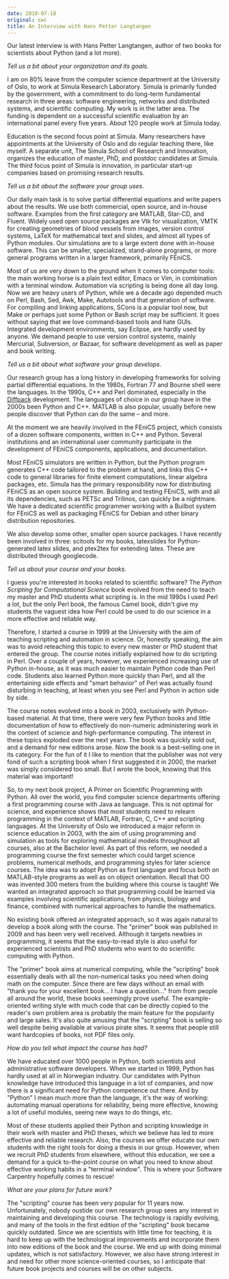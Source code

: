 ```yaml
---
date: 2010-07-18
original: swc
title: An Interview with Hans Petter Langtangen
---
```

<p>Our latest interview is with Hans Petter Langtangen, author of two books for scientists about Python (and a lot more).</p>
<p><em>Tell us a bit about your organization and its goals.</em></p>
<p>I am on 80% leave from the computer science department at the University of Oslo, to work at Simula Research Laboratory. Simula is primarily funded by the government, with a commitment to do long-term fundamental research in three areas: software engineering, networks and distributed systems, and scientific computing. My work is in the latter area. The funding is dependent on a successful scientific evaluation by an international panel every five years.  About 120 people work at Simula today.</p>
<p>Education is the second focus point at Simula. Many researchers have appointments at the University of Oslo and do regular teaching there, like myself. A separate unit, The Simula School of Research and Innovation, organizes the education of master, PhD, and postdoc candidates at Simula. The third focus point of Simula is innovation, in particular start-up companies based on promising research results.</p>
<p><em>Tell us a bit about the software your group uses.</em></p>
<p>Our daily main task is to solve partial differential equations and write papers about the results. We use both commercial, open source, and in-house software.  Examples from the first category are MATLAB, Star-CD, and Fluent. Widely used open source packages are Vtk for visualization, VMTK for creating geometries of blood vessels from images, version control systems, LaTeX for mathematical text and slides, and almost all types of Python modules.  Our simulations are to a large extent done with in-house software. This can be smaller, specialized, stand-alone programs, or more general programs written in a larger framework, primarily FEniCS.</p>
<p>Most of us are very down to the ground when it comes to computer tools: the main working horse is a plain text editor, Emacs or Vim, in combination with a terminal window. Automation via scripting is being done all day long. Now we are heavy users of Python, while we a decade ago depended much on Perl, Bash, Sed, Awk, Make, Autotools and that generation of software. For compiling and linking applications, SCons is a popular tool now, but Make or perhaps just some Python or Bash script may be sufficient.  It goes without saying that we love command-based tools and hate GUIs. Integrated development environments, say Eclipse, are hardly used by anyone. We demand people to use version control systems, mainly Mercurial, Subversion, or Bazaar, for software development as well as paper and book writing.</p>
<p><em>Tell us a bit about what software your group develops.</em></p>
<p>Our research group has a long history in developing frameworks for solving partial differential equations. In the 1980s, Fortran 77 and Bourne shell were the languages. In the 1990s, C++ and Perl dominated, especially in the <a href="http://diffpack.com">Diffpack</a> development.  The languages of choice in our group have in the 2000s been Python and C++. MATLAB is also popular, usually before new people discover that Python can do the same – and more.</p>
<p>At the moment we are heavily involved in the FEniCS project, which consists of a dozen software components, written in C++ and Python. Several institutions and an international user community participate in the development of FEniCS components, applications, and documentation.</p>
<p>Most FEniCS simulators are written in Python, but the Python program generates C++ code tailored to the problem at hand, and links this C++ code to general libraries for finite element computations, linear algebra packages, etc. Simula has the primary responsibility now for distributing FEniCS as an open source system. Building and testing FEniCS, with and all its dependencies, such as PETSc and Trilinos, can quickly be a nightmare.  We have a dedicated scientific programmer working with a Builbot system for FEniCS as well as packaging FEniCS for Debian and other binary distribution repositories.</p>
<p>We also develop some other, smaller open source packages.  I have recently been involved in three: scitools for my books, latexslides for Python-generated latex slides, and ptex2tex for extending latex. These are distributed through googlecode.</p>
<p><em>Tell us about your course and your books.</em></p>
<p>I guess you're interested in books related to scientific software? The <em>Python Scripting for Computational Science</em> book evolved from the need to teach my master and PhD students what scripting is. In the mid 1990s I used Perl a lot, but the only Perl book, the famous Camel book, didn't give my students the vaguest idea how Perl could be used to do our science in a more effective and reliable way.</p>
<p>Therefore, I started a course in 1999 at the University with the aim of teaching scripting and automation in science. Or, honestly speaking, the aim was to avoid reteaching this topic to every new master or PhD student that entered the group. The course notes initially explained how to do scripting in Perl. Over a couple of years, however, we experienced increasing use of Python in-house, as it was much easier to maintain Python code than Perl code. Students also learned Python more quickly than Perl, and all the entertaining side effects and "smart behavior" of Perl was actually found disturbing in teaching, at least when you see Perl and Python in action side by side.</p>
<p>The course notes evolved into a book in 2003, exclusively with Python-based material. At that time, there were very few Python books and little documentation of how to effectively do non-numeric administering work in the context of science and high-performance computing. The interest in these topics exploded over the next years. The book was quickly sold out, and a demand for new editions arose. Now the book is a best-selling one in its category. For the fun of it I like to mention that the publisher was not very fond of such a scripting book when I first suggested it in 2000, the market was simply considered too small. But I wrote the book, knowing that this material was important!</p>
<p>So, to my next book project, A Primer on Scientific Programming with Python. All over the world, you find computer science departments offering a first programming course with Java as language. This is not optimal for science, and experience shows that most students need to relearn programming in the context of MATLAB, Fortran, C, C++ and scripting languages. At the University of Oslo we introduced a major reform in science education in 2003, with the aim of using programming and simulation as tools for exploring mathematical models throughout all courses, also at the Bachelor level. As part of this reform, we needed a programming course the first semester which could target science problems, numerical methods, and programming styles for later science courses. The idea was to adopt Python as first language and focus both on MATLAB-style programs as well as on object orientation. Recall that OO was invented 300 meters from the building where this course is taught! We wanted an integrated approach so that programming could be learned via examples involving scientific applications, from physics, biology and finance, combined with numerical approaches to handle the mathematics.</p>
<p>No existing book offered an integrated approach, so it was again natural to develop a book along with the course. The "primer" book was published in 2009 and has been very well received. Although it targets newbies in programming, it seems that the easy-to-read style is also useful for experienced scientists and PhD students who want to do scientific computing with Python.</p>
<p>The "primer" book aims at numerical computing, while the "scripting" book essentially deals with all the non-numerical tasks you need when doing math on the computer. Since there are few days without an email with "thank you for your excellent book… I have a question…" from from people all around the world, these books seemingly prove useful. The example-oriented writing style with much code that can be directly copied to the reader's own problem area is probably the main feature for the popularity and large sales. It's also quite amusing that the "scripting" book is selling so well despite being available at various pirate sites. It seems that people still want hardcopies of books, not PDF files only.</p>
<p><em>How do you tell what impact the course has had?</em></p>
<p>We have educated over 1000 people in Python, both scientists and administrative software developers. When we started in 1999, Python has hardly used at all in Norwegian industry. Our candidates with Python knowledge have introduced this language in a lot of companies, and now there is a significant need for Python competence out there. And by "Python" I mean much more than the language, it's the way of working: automating manual operations for reliability, being more effective, knowing a lot of useful modules, seeing new ways to do things, etc.</p>
<p>Most of these students applied their Python and scripting knowledge in their work with master and PhD theses, which we believe has led to more effective and reliable research. Also, the courses we offer educate our own students with the right tools for doing a thesis in our group. However, when we recruit PhD students from elsewhere, without this education, we see a demand for a quick to-the-point course on what you need to know about effective working habits in a "terminal window". This is where your Software Carpentry hopefully comes to rescue!</p>
<p><em>What are your plans for future work?</em></p>
<p>The "scripting" course has been very popular for 11 years now. Unfortunately, nobody oustide our own research group sees any interest in maintaining and developing this course. The technology is rapidly evolving, and many of the tools in the first edition of the "scripting" book became quickly outdated. Since we are scientists with little time for teaching, it is hard to keep up with the technological improvements and incorporate them into new editions of the book and the course. We end up with doing minimal updates, which is not satisfactory. However, we also have strong interest in and need for other more science-oriented courses, so I anticipate that future book projects and courses will be on other subjects.</p>
